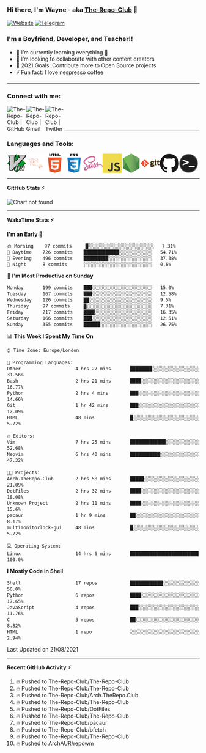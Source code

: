 ### Hi there, I'm Wayne - aka [The-Repo-Club][website] 👋

[![Website](https://img.shields.io/website?label=github.com/The-Repo-Club/&color=orange&style=flat-square&url=https://github.com/The-Repo-Club/)][website]
[![Telegram](https://img.shields.io/badge/Chat%20on-Telegram-orange.svg?color=orange&logo=telegram&style=flat-square)][telegram]

### I'm a Boyfriend, Developer, and Teacher!!

- 🌱 I’m currently learning everything 🤣
- 👯 I’m looking to collaborate with other content creators
- 🥅 2021 Goals: Contribute more to Open Source projects
- ⚡ Fun fact: I love nespresso coffee

---
### Connect with me:

[<img align="left" alt="The-Repo-Club | GitHub" width="50px" src="https://cdn.jsdelivr.net/npm/simple-icons@v3/icons/github.svg" />][website]
[<img align="left" alt="The-Repo-Club | Gmail" width="50px" src="https://cdn.jsdelivr.net/npm/simple-icons@v3/icons/gmail.svg" />][email]
[<img align="left" alt="The-Repo-Club | Twitter" width="50px" src="https://cdn.jsdelivr.net/npm/simple-icons@v3/icons/telegram.svg" />][telegram]

[website]: https://github.com/The-Repo-Club/
[email]: mailto:wayne6324@gmail.com
[telegram]: https://t.me/TheRepoClub

<br />
<br />
<br />

---
### Languages and Tools:

<img align="left" alt="Vim" width="50px" src="https://raw.githubusercontent.com/github/explore/80688e429a7d4ef2fca1e82350fe8e3517d3494d/topics/vim/vim.png" />
<img align="left" alt="Fish" width="50px" src="https://raw.githubusercontent.com/github/explore/80688e429a7d4ef2fca1e82350fe8e3517d3494d/topics/fish/fish.png" />
<img align="left" alt="HTML5" width="50px" src="https://raw.githubusercontent.com/github/explore/80688e429a7d4ef2fca1e82350fe8e3517d3494d/topics/html/html.png" />
<img align="left" alt="CSS3" width="50px" src="https://raw.githubusercontent.com/github/explore/80688e429a7d4ef2fca1e82350fe8e3517d3494d/topics/css/css.png" />
<img align="left" alt="Sass" width="50px" src="https://raw.githubusercontent.com/github/explore/80688e429a7d4ef2fca1e82350fe8e3517d3494d/topics/sass/sass.png" />
<img align="left" alt="JavaScript" width="50px" src="https://raw.githubusercontent.com/github/explore/80688e429a7d4ef2fca1e82350fe8e3517d3494d/topics/javascript/javascript.png" />
<img align="left" alt="Node.js" width="50px" src="https://raw.githubusercontent.com/github/explore/80688e429a7d4ef2fca1e82350fe8e3517d3494d/topics/nodejs/nodejs.png" />
<img align="left" alt="Git" width="50px" src="https://raw.githubusercontent.com/github/explore/80688e429a7d4ef2fca1e82350fe8e3517d3494d/topics/git/git.png" />
<img align="left" alt="GitHub" width="50px" src="https://raw.githubusercontent.com/github/explore/78df643247d429f6cc873026c0622819ad797942/topics/github/github.png" />
<img align="left" alt="Terminal" width="50px" src="https://raw.githubusercontent.com/github/explore/80688e429a7d4ef2fca1e82350fe8e3517d3494d/topics/terminal/terminal.png" />

<br />
<br />
<br />

---

**GitHub Stats ⚡**

![Chart not found](https://github-readme-stats.vercel.app/api?username=The-Repo-Club&theme=tokyonight&show_icons=true&count_private=true&hide_border=true&include_all_commits=true&custom_title=The-Repo-Club%27s+GitHub+Stats)


---

**WakaTime Stats ⚡**

<!--START_SECTION:waka-->
**I'm an Early 🐤** 

```text
🌞 Morning    97 commits     █░░░░░░░░░░░░░░░░░░░░░░░░   7.31% 
🌆 Daytime    726 commits    █████████████░░░░░░░░░░░░   54.71% 
🌃 Evening    496 commits    █████████░░░░░░░░░░░░░░░░   37.38% 
🌙 Night      8 commits      ░░░░░░░░░░░░░░░░░░░░░░░░░   0.6%

```
📅 **I'm Most Productive on Sunday** 

```text
Monday       199 commits    ███░░░░░░░░░░░░░░░░░░░░░░   15.0% 
Tuesday      167 commits    ███░░░░░░░░░░░░░░░░░░░░░░   12.58% 
Wednesday    126 commits    ██░░░░░░░░░░░░░░░░░░░░░░░   9.5% 
Thursday     97 commits     █░░░░░░░░░░░░░░░░░░░░░░░░   7.31% 
Friday       217 commits    ████░░░░░░░░░░░░░░░░░░░░░   16.35% 
Saturday     166 commits    ███░░░░░░░░░░░░░░░░░░░░░░   12.51% 
Sunday       355 commits    ██████░░░░░░░░░░░░░░░░░░░   26.75%

```


📊 **This Week I Spent My Time On** 

```text
⌚︎ Time Zone: Europe/London

💬 Programming Languages: 
Other                    4 hrs 27 mins       ████████░░░░░░░░░░░░░░░░░   31.56% 
Bash                     2 hrs 21 mins       ████░░░░░░░░░░░░░░░░░░░░░   16.77% 
Python                   2 hrs 4 mins        ███░░░░░░░░░░░░░░░░░░░░░░   14.66% 
Git                      1 hr 42 mins        ███░░░░░░░░░░░░░░░░░░░░░░   12.09% 
HTML                     48 mins             █░░░░░░░░░░░░░░░░░░░░░░░░   5.72%

🔥 Editors: 
Vim                      7 hrs 25 mins       █████████████░░░░░░░░░░░░   52.68% 
Neovim                   6 hrs 40 mins       ███████████░░░░░░░░░░░░░░   47.32%

🐱‍💻 Projects: 
Arch.TheRepo.Club        2 hrs 58 mins       █████░░░░░░░░░░░░░░░░░░░░   21.09% 
DotFiles                 2 hrs 32 mins       ████░░░░░░░░░░░░░░░░░░░░░   18.08% 
Unknown Project          2 hrs 11 mins       ████░░░░░░░░░░░░░░░░░░░░░   15.6% 
pacaur                   1 hr 9 mins         ██░░░░░░░░░░░░░░░░░░░░░░░   8.17% 
multimonitorlock-gui     48 mins             █░░░░░░░░░░░░░░░░░░░░░░░░   5.72%

💻 Operating System: 
Linux                    14 hrs 6 mins       █████████████████████████   100.0%

```

**I Mostly Code in Shell** 

```text
Shell                    17 repos            ████████████░░░░░░░░░░░░░   50.0% 
Python                   6 repos             ████░░░░░░░░░░░░░░░░░░░░░   17.65% 
JavaScript               4 repos             ███░░░░░░░░░░░░░░░░░░░░░░   11.76% 
C                        3 repos             ██░░░░░░░░░░░░░░░░░░░░░░░   8.82% 
HTML                     1 repo              ░░░░░░░░░░░░░░░░░░░░░░░░░   2.94%

```



 Last Updated on 21/08/2021
<!--END_SECTION:waka-->

---

**Recent GitHub Activity :zap:**

<!--START_SECTION:activity-->
1. 🔥 Pushed to The-Repo-Club/The-Repo-Club
2. 🔥 Pushed to The-Repo-Club/The-Repo-Club
3. 🔥 Pushed to The-Repo-Club/Arch.TheRepo.Club
4. 🔥 Pushed to The-Repo-Club/The-Repo-Club
5. 🔥 Pushed to The-Repo-Club/DotFiles
6. 🔥 Pushed to The-Repo-Club/The-Repo-Club
7. 🔥 Pushed to The-Repo-Club/pacaur
8. 🔥 Pushed to The-Repo-Club/bfetch
9. 🔥 Pushed to The-Repo-Club/The-Repo-Club
10. 🔥 Pushed to ArchAUR/repowm
<!--END_SECTION:activity-->